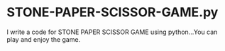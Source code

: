 # STONE-PAPER-SCISSOR-GAME.py
I write a code for STONE PAPER SCISSOR GAME using python...You can play and enjoy the game.
